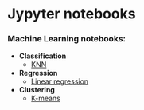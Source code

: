 # Jypyter notebooks

### Machine Learning notebooks:

  - **Classification**
    - [KNN](https://github.com/juliettm/JupyterNotebooks/blob/master/KNN-Classification.ipynb)
  - **Regression**
    - [Linear regression](https://github.com/juliettm/JupyterNotebooks/blob/master/Linear%20Regression.ipynb)
  - **Clustering**
    - [K-means](https://github.com/juliettm/JupyterNotebooks/blob/master/K-means-Clustering.ipynb)
    
